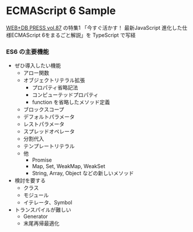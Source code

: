 ECMAScript 6 Sample
===================

[WEB+DB PRESS vol.87](http://gihyo.jp/magazine/wdpress/archive/2015/vol87) の特集1
「今すぐ活かす！ 最新JavaScript 進化した仕様ECMAScript 6をまるごと解説」を TypeScript で写経

### ES6 の主要機能

- ぜひ導入したい機能
  - アロー関数
  - オブジェクトリテラル拡張
    - プロパティ省略記法
    - コンピューテッドプロパティ
    - function を省略したメソッド定義
  - ブロックスコープ
  - デフォルトパラメータ
  - レストパラメータ
  - スプレッドオペレータ
  - 分割代入
  - テンプレートリテラル
  - 他
    - Promise
    - Map, Set, WeakMap, WeakSet
    - String, Array, Object などの新しいメソッド
- 検討を要する
  - クラス
  - モジュール
  - イテレータ、Symbol
- トランスパイルが難しい
  - Generator
  - 末尾再帰最適化
